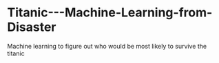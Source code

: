 # Titanic---Machine-Learning-from-Disaster
Machine learning to figure out who would be most likely to survive the titanic
